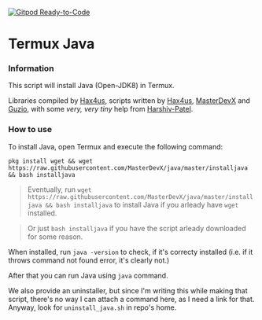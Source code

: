 [![Gitpod Ready-to-Code](https://img.shields.io/badge/Gitpod-Ready--to--Code%20(for%20some%20reason)-blue?logo=gitpod)](https://gitpod.io/#https://github.com/MasterDevX/Termux-Java)

# Termux Java

### Information

This script will install Java (Open-JDK8) in Termux.

Libraries compiled by [Hax4us](https://github.com/Hax4us "Hax4us's GitHub profile"), scripts written by [Hax4us](https://github.com/Hax4us "Hax4us's GitHub profile"), [MasterDevX](https://github.com/MasterDevX "MasterDevX's GitHub profile") and [Guzio](https://github.com/GuzioMG "Guzio's GitHub profile"), with some *very, very tiny* help from [Harshiv-Patel](https://Harshiv-Patel "he changed like... one thing").

### How to use

To install Java, open Termux and execute the following command:

```pkg install wget && wget https://raw.githubusercontent.com/MasterDevX/java/master/installjava && bash installjava```

> Eventually, run ```wget https://raw.githubusercontent.com/MasterDevX/java/master/installjava && bash installjava``` to install Java if you arleady have ```wget``` installed.

> Or just ```bash installjava``` if you have the script arleady downloaded for some reason.

When installed, run ```java -version``` to check, if it's correcty installed (i.e. if it throws command not found error, it's clearly not.)

After that you can run Java using ```java``` command.

We also provide an uninstaller, but since I'm writing this while making that script, there's no way I can attach a command here, as I need a link for that. Anyway, look for ```uninstall_java.sh``` in repo's home.

